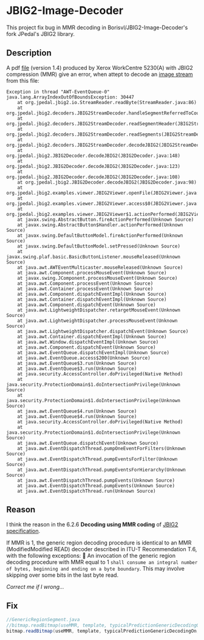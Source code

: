 JBIG2-Image-Decoder
=============================
This project fix bug in MMR decoding in Borisvl/JBIG2-Image-Decoder's fork JPedal's JBIG2 library.

Description
-----------------------------
A pdf [file](https://github.com/afila/JBIG2-Image-Decoder/blob/master/XeroxWorkCentre5230A_Huffman.pdf)
(version 1.4) produced by Xerox WorkCentre 5230(A) with JBIG2 compression (MMR) give an error, when attept to decode an [image  stream](https://github.com/afila/JBIG2-Image-Decoder/blob/master/XeroxWorkCentre5230A_Huffman.jb2) from this file:

    Exception in thread "AWT-EventQueue-0" java.lang.ArrayIndexOutOfBoundsException: 30447
	    at org.jpedal.jbig2.io.StreamReader.readByte(StreamReader.java:86)
	    at org.jpedal.jbig2.decoders.JBIG2StreamDecoder.handleSegmentReferredToCountAndRententionFlags(JBIG2StreamDecoder.java:503)
	    at org.jpedal.jbig2.decoders.JBIG2StreamDecoder.readSegmentHeader(JBIG2StreamDecoder.java:457)
	    at org.jpedal.jbig2.decoders.JBIG2StreamDecoder.readSegments(JBIG2StreamDecoder.java:211)
	    at org.jpedal.jbig2.decoders.JBIG2StreamDecoder.decodeJBIG2(JBIG2StreamDecoder.java:173)
	    at org.jpedal.jbig2.JBIG2Decoder.decodeJBIG2(JBIG2Decoder.java:148)
	    at org.jpedal.jbig2.JBIG2Decoder.decodeJBIG2(JBIG2Decoder.java:123)
	    at org.jpedal.jbig2.JBIG2Decoder.decodeJBIG2(JBIG2Decoder.java:108)
	    at org.jpedal.jbig2.JBIG2Decoder.decodeJBIG2(JBIG2Decoder.java:98)
	    at org.jpedal.jbig2.examples.viewer.JBIG2Viewer.openFile(JBIG2Viewer.java:274)
	    at org.jpedal.jbig2.examples.viewer.JBIG2Viewer.access$0(JBIG2Viewer.java:252)
	    at org.jpedal.jbig2.examples.viewer.JBIG2Viewer$1.actionPerformed(JBIG2Viewer.java:163)
	    at javax.swing.AbstractButton.fireActionPerformed(Unknown Source)
	    at javax.swing.AbstractButton$Handler.actionPerformed(Unknown Source)
	    at javax.swing.DefaultButtonModel.fireActionPerformed(Unknown Source)
	    at javax.swing.DefaultButtonModel.setPressed(Unknown Source)
	    at javax.swing.plaf.basic.BasicButtonListener.mouseReleased(Unknown Source)
	    at java.awt.AWTEventMulticaster.mouseReleased(Unknown Source)
	    at java.awt.Component.processMouseEvent(Unknown Source)
	    at javax.swing.JComponent.processMouseEvent(Unknown Source)
	    at java.awt.Component.processEvent(Unknown Source)
	    at java.awt.Container.processEvent(Unknown Source)
	    at java.awt.Component.dispatchEventImpl(Unknown Source)
	    at java.awt.Container.dispatchEventImpl(Unknown Source)
	    at java.awt.Component.dispatchEvent(Unknown Source)
	    at java.awt.LightweightDispatcher.retargetMouseEvent(Unknown Source)
	    at java.awt.LightweightDispatcher.processMouseEvent(Unknown Source)
	    at java.awt.LightweightDispatcher.dispatchEvent(Unknown Source)
	    at java.awt.Container.dispatchEventImpl(Unknown Source)
	    at java.awt.Window.dispatchEventImpl(Unknown Source)
	    at java.awt.Component.dispatchEvent(Unknown Source)
	    at java.awt.EventQueue.dispatchEventImpl(Unknown Source)
	    at java.awt.EventQueue.access$200(Unknown Source)
	    at java.awt.EventQueue$3.run(Unknown Source)
	    at java.awt.EventQueue$3.run(Unknown Source)
	    at java.security.AccessController.doPrivileged(Native Method)
	    at java.security.ProtectionDomain$1.doIntersectionPrivilege(Unknown Source)
	    at java.security.ProtectionDomain$1.doIntersectionPrivilege(Unknown Source)
	    at java.awt.EventQueue$4.run(Unknown Source)
	    at java.awt.EventQueue$4.run(Unknown Source)
	    at java.security.AccessController.doPrivileged(Native Method)
	    at java.security.ProtectionDomain$1.doIntersectionPrivilege(Unknown Source)
	    at java.awt.EventQueue.dispatchEvent(Unknown Source)
	    at java.awt.EventDispatchThread.pumpOneEventForFilters(Unknown Source)
	    at java.awt.EventDispatchThread.pumpEventsForFilter(Unknown Source)
	    at java.awt.EventDispatchThread.pumpEventsForHierarchy(Unknown Source)
	    at java.awt.EventDispatchThread.pumpEvents(Unknown Source)
	    at java.awt.EventDispatchThread.pumpEvents(Unknown Source)
	    at java.awt.EventDispatchThread.run(Unknown Source)


Reason
--------------------------------
I think the reason in the 6.2.6 **Decoding using MMR coding** of [JBIG2 specification](http://www.hlevkin.com/Standards/fcd14492.pdf).

If MMR is 1, the generic region decoding procedure is identical to an MMR (ModifiedModified READ) decoder
described in ITU-T Recommendation T.6, with the following exceptions:
 An invocation of the generic region decoding procedure with MMR equal to 1 `shall consume an integral
number of bytes, beginning and ending on a byte boundary`. This may involve skipping over some bits in
the last byte read.

_Correct me if I wrong..._

Fix
--------------------------------
```java
//GenericRegionSegment.java
//bitmap.readBitmap(useMMR, template, typicalPredictionGenericDecodingOn, false, null, genericBAdaptiveTemplateX, genericBAdaptiveTemplateY, useMMR ? 0 : length - 18);
bitmap.readBitmap(useMMR, template, typicalPredictionGenericDecodingOn, false, null, genericBAdaptiveTemplateX, genericBAdaptiveTemplateY, useMMR ? bytesRead : length - 18);
```
